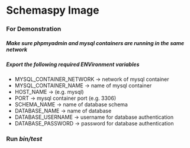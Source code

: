 # Schemaspy Image

### For Demonstration
##### Make sure phpmyadmin and mysql containers are running in the same network
##### Export the following required ENVironment variables
* MYSQL_CONTAINER_NETWORK -> network of mysql container
* MYSQL_CONTAINER_NAME -> name of mysql container
* HOST_NAME -> (e.g. mysql)
* PORT -> mysql container port (e.g. 3306)
* SCHEMA_NAME -> name of database schema
* DATABASE_NAME -> name of database
* DATABASE_USERNAME -> username for database authentication
* DATABASE_PASSWORD -> password for database authentication

### Run *bin/test*